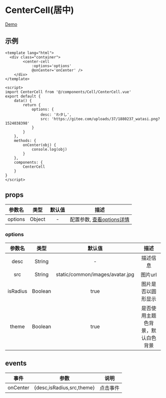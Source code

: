# CenterCell(居中)
[Demo](https://watasi.cn/infozx_api/dist/#/centerCell)

## 示例
``` vue{10}
<template lang="html">
  <div class="container">
		<center-cell
			:options='options'
			@onCenter='onCenter' />
	</div>
</template>

<script>
import CenterCell from '@/components/Cell/CenterCell.vue'
export default {
	data() {
		return {
			options: {
				desc: 'わタし',
				src: 'https://gitee.com/uploads/37/1880237_watasi.png?1524038398'
			}
		}
	},
	methods: {
		onCenter(obj) {
			console.log(obj)
		}
	},
	components: {
		CenterCell
	}
}
</script>
```
## props
|参数名|类型|默认值|描述|
|:---:|:---:|:---:|:---:|
|options|Object|-|配置参数, [查看options详情](#options)|

### options
|参数名|类型|默认值|描述|
|:---:|:---:|:---:|:---:|
|desc|String|-|描述信息|
|src|String|static/common/images/avatar.jpg|图片url|
|isRadius|Boolean|true|图片是否以圆形显示|
|theme|Boolean|true|是否使用主题色背景，默认白色背景|

## events
|事件|参数|说明|
|:---:|:---:|:---:|
|onCenter|{desc,isRadius,src,theme}|点击事件|
